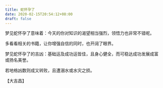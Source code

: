 ```yaml
---
title: 蛇怀孕了
date: 2020-02-15T20:54:12+08:00
draft: false
---
```


梦见蛇怀孕了意味着：今天的你对知识的渴望相当强烈，领悟力也非常不错呢。

多看看相关的书籍，让你增强自信的同时，也开阔了眼界。

梦见蛇怀孕了的吉凶：基础运及成功运皆佳，且身心健全，而可稳达成功发展成富或扬名美誉。

若地格凶数则成又转败，且遭溺水或水灾之损。

【大吉昌】